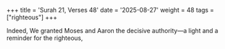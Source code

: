+++
title = 'Surah 21, Verses 48'
date = '2025-08-27'
weight = 48
tags = ["righteous"]
+++

Indeed, We granted Moses and Aaron the decisive authority—a light and a reminder for the righteous,